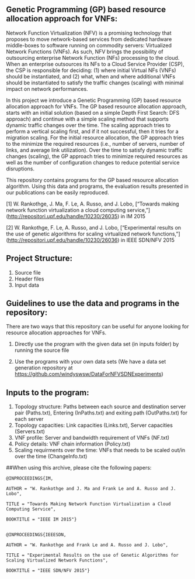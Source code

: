 ## Genetic Programming (GP) based resource allocation approach for VNFs:

Network Function Virtualization (NFV) is a promising technology that proposes to move network-based services from dedicated hardware middle-boxes to software running on commodity servers: Virtualized Network Functions (VNFs). As such, NFV brings the possibility of outsourcing enterprise Network Function (NFs) processing to the cloud. When an enterprise outsources its NFs to a Cloud Service Provider (CSP), the CSP is responsible for deciding: (1) where initial Virtual NFs (VNFs) should be instantiated, and (2) what, when and where additional VNFs should be instantiated to satisfy the traffic changes (scaling) with minimal impact on network performances. 

In this project we introduce a Genetic Programming (GP) based resource allocation approach for VNFs. The GP based resource allocation approach, starts with an initial solution (based on a simple Depth First Search: DFS approach) and continue with a simple scaling method that supports dynamic traffic changes over the time. The scaling approach tries to perform a vertical scaling first, and if it not successful, then it tries for a migration scaling. For the initial resource allocation, the GP approach tries to the minimize the required resources (i.e., number of servers, number of links, and average link utilization). Over the time to satisfy dynamic traffic changes (scaling), the GP approach tries to minimize required resources as well as the number of configuration changes to reduce potential service disruptions.

This repository contains programs for the GP based resource allocation algorithm. Using this data and programs, the evaluation results presented in our publications can be easily reproduced.

[1] W. Rankothge, J. Ma, F. Le, A. Russo, and J. Lobo, [“Towards making network function virtualization a cloud computing service,”] (http://repositori.upf.edu/handle/10230/26035) in IM 2015

[2] W. Rankothge, F. Le, A. Russo, and J. Lobo, [“Experimental results on the use of genetic algorithms for scaling virtualized network functions,”] (http://repositori.upf.edu/handle/10230/26036) in IEEE SDN/NFV 2015

## Project Structure:

1. Source file
2. Header files
3. Input data

## Guidelines to use the data and programs in the repository:

There are two ways that this repository can be useful for anyone looking for resource allocation approaches for VNFs.

1. Directly use the program with the given data set (in inputs folder) by running the source file

2. Use the programs with your own data sets (We have a data set generation repository at https://github.com/windyswsw/DataForNFVSDNExperiments)

## Inputs to the program:

1. Topology structure: Paths between each source and destination server pair (Paths.txt), Entering (InPaths.txt) and exiting path (OutPaths.txt) for each server
2. Topology capacities: Link capacities (Links.txt), Server capacities (Servers.txt)
3. VNF profile: Server and bandwidth requirement of VNFs (NF.txt)
4. Policy details: VNF chain information (Policy.txt)
5. Scaling requirments over the time: VNFs that needs to be scaled out/in over the time (ChangeInfo.txt)

##When using this archive, please cite the following papers:

	@INPROCEEDINGS{IM,

	AUTHOR = "W. Rankothge and J. Ma and Frank Le and A. Russo and J. Lobo",
	
	TITLE = "Towards Making Network Function Virtualization a Cloud Computing Service",
	
	BOOKTITLE = "IEEE IM 2015"}
	
	
	@INPROCEEDINGS{IEEESDN,

	AUTHOR = "W. Rankothge and Frank Le and A. Russo and J. Lobo",
	
	TITLE = "Experimental Results on the use of Genetic Algorithms for Scaling Virtualized Network Functions",
	
	BOOKTITLE = "IEEE SDN/NFV 2015"}



